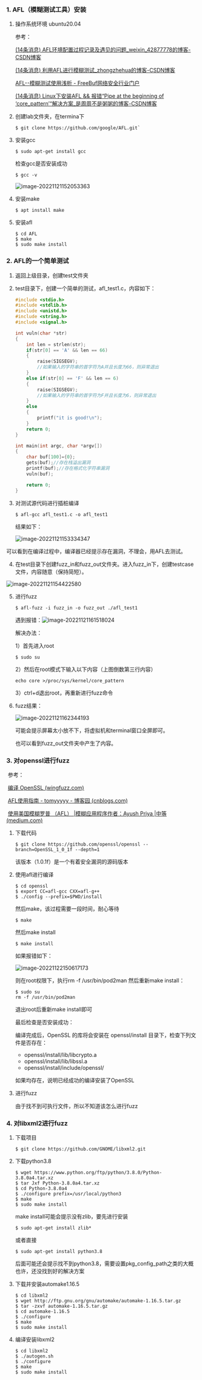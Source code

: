 ### 1. AFL（模糊测试工具）安装

1. 操作系统环境 ubuntu20.04

   参考：

   [(14条消息) AFL环境配置过程记录及遇见的问题_weixin_42877778的博客-CSDN博客](https://blog.csdn.net/weixin_42877778/article/details/125282251)

   [(14条消息) 利用AFL进行模糊测试_zhongzhehua的博客-CSDN博客](https://blog.csdn.net/zhongzhehua/article/details/117717656)

   [AFL--模糊测试使用浅析 - FreeBuf网络安全行业门户](https://www.freebuf.com/articles/web/334126.html)

   [(14条消息) Linux下安装AFL && 报错“Pipe at the beginning of ‘core_pattern’“解决方案_是周周不是粥粥的博客-CSDN博客](https://blog.csdn.net/weixin_45225566/article/details/115877331)

2. 创建lab文件夹，在termina下 

   ```
   $ git clone https://github.com/google/AFL.git`
   ```

3. 安装gcc

   ```
   $ sudo apt-get install gcc
   ```

   检查gcc是否安装成功

   ```
   $ gcc -v
   ```

   ![image-20221121152053363](\\documents\pictures\image-20221121152053363.png)

4. 安装make

   ```
   $ apt install make
   ```

5. 安装afl

   ```
   $ cd AFL
   $ make
   $ sudo make install
   ```

### 2. AFL的一个简单测试

1. 返回上级目录，创建test文件夹

2. test目录下，创建一个简单的测试，afl_test1.c，内容如下：

   ```c++
   #include <stdio.h> 
   #include <stdlib.h> 
   #include <unistd.h> 
   #include <string.h> 
   #include <signal.h> 
   
   int vuln(char *str)
   {
       int len = strlen(str);
       if(str[0] == 'A' && len == 66)
       {
           raise(SIGSEGV);
           //如果输入的字符串的首字符为A并且长度为66，则异常退出
       }
       else if(str[0] == 'F' && len == 6)
       {
           raise(SIGSEGV);
           //如果输入的字符串的首字符为F并且长度为6，则异常退出
       }
       else
       {
           printf("it is good!\n");
       }
       return 0;
   }
   
   int main(int argc, char *argv[])
   {
       char buf[100]={0};
       gets(buf);//存在栈溢出漏洞
       printf(buf);//存在格式化字符串漏洞
       vuln(buf);
   
       return 0;
   }
   ```

3. 对测试源代码进行插桩编译

   ```
   $ afl-gcc afl_test1.c -o afl_test1
   ```

   结果如下：
   
   ![image-20221121153334347](\\documents\pictures\image-20221121153334347.png)

​		可以看到在编译过程中，编译器已经提示存在漏洞，不理会，用AFL去测试。

4. 在test目录下创建fuzz_in和fuzz_out文件夹。进入fuzz_in下，创建testcase文件，内容随意（保持简短）。

![image-20221121154422580](\\documents\pictures\image-20221121154422580.png)

5. 进行fuzz

   ```
   $ afl-fuzz -i fuzz_in -o fuzz_out ./afl_test1
   ```

   遇到报错：![image-20221121161518024](\\documents\pictures\image-20221121161518024.png)

   解决办法：

   1）首先进入root

   ```
   $ sudo su
   ```

   2）然后在root模式下输入以下内容（上图倒数第三行内容）

   ```
   echo core >/proc/sys/kernel/core_pattern
   ```

   3）ctrl+d退出root，再重新进行fuzz命令

6. fuzz结果：

   ![image-20221121162344193](\\documents\pictures\image-20221121162344193.png)

   可能会提示屏幕太小放不下，将虚拟机和terminal窗口全屏即可。

   也可以看到fuzz_out文件夹中产生了内容。

### 3. 对openssl进行fuzz

​	参考：

​	[编译 OpenSSL (wingfuzz.com)](https://doc.wingfuzz.com/real_world_test_1.html)

​	[AFL使用指南 - tomyyyyy - 博客园 (cnblogs.com)](https://www.cnblogs.com/tomyyyyy/articles/13610206.html)

​	[使用美国模糊罗普 （AFL） |模糊应用程序作者：Ayush Priya |中等 (medium.com)](https://medium.com/@ayushpriya10/fuzzing-applications-with-american-fuzzy-lop-afl-54facc65d102)

1. 下载代码

   ```
   $ git clone https://github.com/openssl/openssl --branch=OpenSSL_1_0_1f --depth=1
   ```

   该版本（1.0.1f）是一个有着安全漏洞的源码版本

2. 使用afl进行编译

   ```
   $ cd openssl
   $ export CC=afl-gcc CXX=afl-g++
   $ ./config --prefix=$PWD/install
   ```

   然后make，该过程需要一段时间，耐心等待

   ```
   $ make
   ```

   然后make install

   ```
   $ make install
   ```

   如果报错如下：

   ![image-20221122150617173](\\documents\pictures\image-20221122150617173.png)

   则在root权限下，执行rm -f /usr/bin/pod2man  然后重新make install：

   ```
   $ sudo su
   rm -f /usr/bin/pod2man
   ```

   退出root后重新make install即可

   最后检查是否安装成功：

   编译完成后，OpenSSL 的库将会安装在 openssl/install 目录下，检查下列文件是否存在：

   - openssl/install/lib/libcrypto.a
   - openssl/install/lib/libssl.a
   - openssl/install/include/openssl/

   如果均存在，说明已经成功的编译安装了OpenSSL

3. 进行fuzz

   由于找不到可执行文件，所以不知道该怎么进行fuzz

   

### 4. 对libxml2进行fuzz

1. 下载项目

   ```
   $ git clone https://github.com/GNOME/libxml2.git
   ```

2. 下载python3.8

   ```
   $ wget https://www.python.org/ftp/python/3.8.0/Python-3.8.0a4.tar.xz
   $ tar Jxf Python-3.8.0a4.tar.xz
   $ cd Python-3.8.0a4
   $ ./configure prefix=/usr/local/python3
   $ make
   $ sudo make install
   ```

   make install可能会提示没有zlib，要先进行安装

   ```
   $ sudo apt-get install zlib*
   ```

   

   或者直接

   ```
   $ sudo apt-get install python3.8
   ```

   后面可能还会提示找不到python3.8，需要设置pkg_config_path之类的大概也许，还没找到好的解决方案

3. 下载并安装automake1.16.5

   ```
   $ cd libxml2
   $ wget http://ftp.gnu.org/gnu/automake/automake-1.16.5.tar.gz
   $ tar -zxvf automake-1.16.5.tar.gz
   $ cd automake-1.16.5
   $ ./configure
   $ make
   $ sudo make install
   ```

4. 编译安装libxml2

   ```
   $ cd libxml2
   $ ./autogen.sh
   $ ./configure
   $ make
   $ sudo make install
   ```

   

   

   